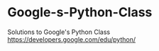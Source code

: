 # Google-s-Python-Class
Solutions to Google's Python Class
https://developers.google.com/edu/python/

